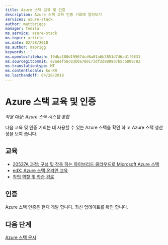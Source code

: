 ```yaml
---
title: Azure 스택 교육 및 인증
description: Azure 스택 교육 인증 기회에 알아보기
services: azure-stack
author: mattbriggs
manager: femila
ms.service: azure-stack
ms.topic: article
ms.date: 02/28/2018
ms.author: mabrigg
keywords: ''
ms.openlocfilehash: 19dba180d19967dcd6a01a6b2851d746ad1f9831
ms.sourcegitcommit: e2adef58c03b0a780173df2d988907b5cb809c82
ms.translationtype: MT
ms.contentlocale: ko-KR
ms.lasthandoff: 04/28/2018
---
```

# <a name="azure-stack-training-and-certification"></a>Azure 스택 교육 및 인증

*적용 대상: Azure 스택 시스템 통합*

다음 교육 및 인증 기회는 데 사용할 수 있는 Azure 스택을 확인 하 고 Azure 스택 생산성을 보여 줍니다.

## <a name="training"></a>교육

- [20537A 과정: 구성 및 작동 하는 하이브리드 클라우드로 Microsoft Azure 스택](https://www.microsoft.com/en-us/learning/course.aspx?cid=20537)
- [edX: Azure 스택 온라인 교육](https://aka.ms/AzureStackMOOC)
- [작업 역할 및 학습 경로](https://azure.microsoft.com/training/learning-paths/)

## <a name="certification"></a>인증
Azure 스택 인증은 현재 개발 합니다. 최신 업데이트를 확인 합니다.

## <a name="next-steps"></a>다음 단계

[Azure 스택 문서](https://docs.microsoft.com/azure/azure-stack/)
